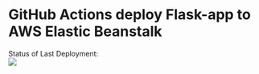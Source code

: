 # GitHub Actions deploy Flask-app to AWS Elastic Beanstalk



Status of Last Deployment:<br>
<img src="https://github.com/PavelBarsov/github-actions-cicd-aws/workflows/CI-CD-Pipeline-to-AWS-ElasticBeanstalk/badge.svg?branch=master"><br>
